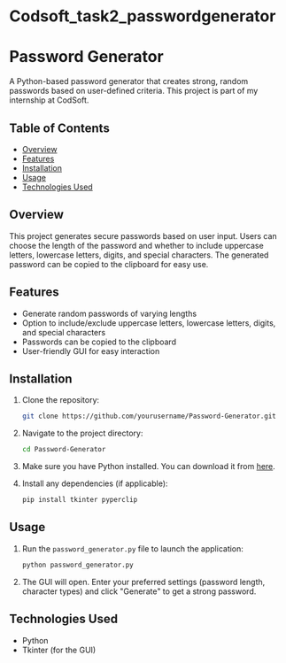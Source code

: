 # Codsoft_task2_passwordgenerator

# Password Generator

A Python-based password generator that creates strong, random passwords based on user-defined criteria. This project is part of my internship at CodSoft.


## Table of Contents
- [Overview](#overview)
- [Features](#features)
- [Installation](#installation)
- [Usage](#usage)
- [Technologies Used](#technologies-used)


## Overview
This project generates secure passwords based on user input. Users can choose the length of the password and whether to include uppercase letters, lowercase letters, digits, and special characters. The generated password can be copied to the clipboard for easy use.


## Features
- Generate random passwords of varying lengths
- Option to include/exclude uppercase letters, lowercase letters, digits, and special characters
- Passwords can be copied to the clipboard
- User-friendly GUI for easy interaction


## Installation
1. Clone the repository:
    ```bash
    git clone https://github.com/yourusername/Password-Generator.git
    ```
2. Navigate to the project directory:
    ```bash
    cd Password-Generator
    ```
3. Make sure you have Python installed. You can download it from [here](https://www.python.org/downloads/).

4. Install any dependencies (if applicable):
    ```bash
    pip install tkinter pyperclip
    ```

## Usage
1. Run the `password_generator.py` file to launch the application:
    ```bash
    python password_generator.py
    ```
2. The GUI will open. Enter your preferred settings (password length, character types) and click "Generate" to get a strong password.


## Technologies Used
- Python
- Tkinter (for the GUI)
